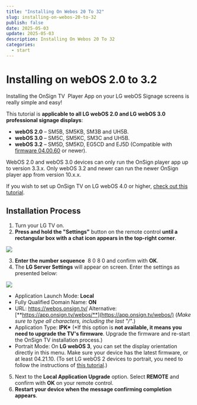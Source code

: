 ```yaml
---
title: "Installing On Webos 20 To 32"
slug: installing-on-webos-20-to-32
publish: false
date: 2025-05-03
update: 2025-05-03
description: Installing On Webos 20 To 32
categories:
  - start
---
```


Installing on webOS 2.0 to 3.2
==============================

Installing the OnSign TV  Player App on your LG webOS Signage screens is really simple and easy!

This tutorial is **applicable to all LG webOS 2.0 and LG webOS 3.0 professional signage displays**:

* **webOS 2.0** – SM5B, SM5KB, SM3B and UH5B.
* **webOS 3.0** – SM5C, SM5KC, SM3C and UH5B.
* **webOS 3.2** – SM5D, SM5KD, EG5CD and EJ5D (Compatible with [firmware 04.00.60](/lg-webos/updating-lg-webos-firmware) or newer).

WebOS 2.0 and webOS 3.0 devices can only run the OnSign player app up to version 3.3.x. Only webOS 3.2 and newer can run the newer OnSign player app from version 10.x.x.

If you wish to set up OnSign TV on LG webOS 4.0 or higher, [check out this tutorial](/lg-webos/installing-on-webos-40-to-60).

Installation Process
--------------------

1. Turn your LG TV on.
2. **Press and hold the "Settings"** button on the remote control **until a rectangular box with a chat icon appears in the top-right corner**.

![](https://static.helpjuice.com/helpjuice_production/uploads/upload/image/23821/direct/1731511282946/how-to-install-onsign-tv-on-lg-webos-2-0-and-3-0_1.jpg)

3. **Enter the number sequence**  8 0 8 0 and confirm with **OK**.
4. The **LG Server Settings** will appear on screen. Enter the settings as presented below:

![](https://static.helpjuice.com/helpjuice_production/uploads/upload/image/23821/direct/1731511465920/how-to-install-onsign-tv-on-lg-webos-2-0-and-3-0_2.jpg)

* Application Launch Mode: **Local**
* Fully Qualified Domain Name: **ON**
* URL: https://webos.onsign.tv/ Alternative: [**https://app.onsign.tv/webos/**](https://app.onsign.tv/webos/) (*Make sure to type all characters, including the last "/"*.)
* Application Type: **IPK\*** (\*If this option is **not available, it means you need to upgrade the TV's firmware**. Upgrade the firmware and re-start the OnSign TV installation process.)
* Portrait Mode: On **LG webOS 3**, you can set the display orientation directly in this menu. Make sure your device has the latest firmware, or at least 04.21.10. (To set LG webOS 2 devices to portrait, you need to follow the instructions of [this tutorial](/lg-webos/rotating-screen-on-webos-20).)

5. Next to the **Local Application Upgrade** option. Select **REMOTE** and confirm with **OK** on your remote control.
6. **Restart your device when the message confirming completion appears**.
